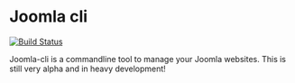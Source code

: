 Joomla cli
==========

[![Build Status](https://travis-ci.org/mvanduijker/joomla-cli.svg?branch=master)](https://travis-ci.org/mvanduijker/joomla-cli)

Joomla-cli is a commandline tool to manage your Joomla websites. This is still very alpha and in heavy development!